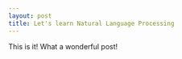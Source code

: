 ```yaml
---
layout: post
title: Let's learn Natural Language Processing
---
```


This is it!
What a wonderful post!
